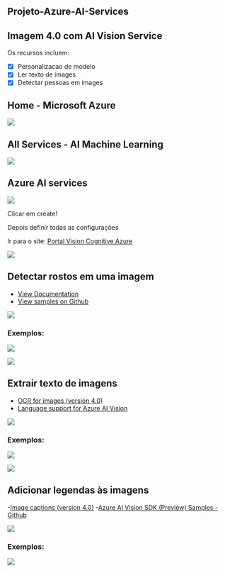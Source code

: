 ## Projeto-Azure-AI-Services


## Imagem 4.0 com AI Vision Service

Os recursos incluem:

- [x] Personalizacao de modelo
- [x] Ler texto de images
- [x] Detectar pessoas em images

## Home - Microsoft Azure

![](./images/mazure_home.png)

## All Services - AI Machine Learning

![](./images/allservices_ai_ml.png)

## Azure AI services

![](./images/allservices_Azure_AI_services.png)

Clicar em create!

Depois definir todas as configurações

Ir para o site: [Portal Vision Cognitive Azure](https://portal.vision.cognitive.azure.com/gallery/face)

![](./images/portal_vision_cognitive_azure_gallery.png)

## Detectar rostos em uma imagem

- [View Documentation](https://learn.microsoft.com/en-us/azure/ai-services/computer-vision/concept-face-detection)
- [View samples on Github](https://learn.microsoft.com/en-us/azure/ai-services/computer-vision/quickstarts-sdk/identity-client-library?tabs=linux%2Cvisual-studio&pivots=programming-language-csharp)

![](./images/detect_faces_image.png)

### Exemplos:

![](./images/face_detection.png)

![](./images/face_detection1.png)

## Extrair texto de imagens

- [OCR for images (version 4.0)](https://learn.microsoft.com/en-us/azure/ai-services/computer-vision/concept-ocr)
- [Language support for Azure AI Vision](https://learn.microsoft.com/en-us/azure/ai-services/computer-vision/language-support)

![](./images/image_to_text_home.png)

### Exemplos:

![](./images/image_to_text.png)

![](./images/image_to_text1.png)

## Adicionar legendas às imagens

-[Image captions (version 4.0)](https://learn.microsoft.com/en-us/azure/ai-services/computer-vision/concept-describe-images-40?tabs=image)
-[Azure AI Vision SDK (Preview) Samples - Github](https://github.com/Azure-Samples/azure-ai-vision-sdk)

![](./images/captions_to_images.png)

### Exemplos:

![](./images/captions_to_images1.png)